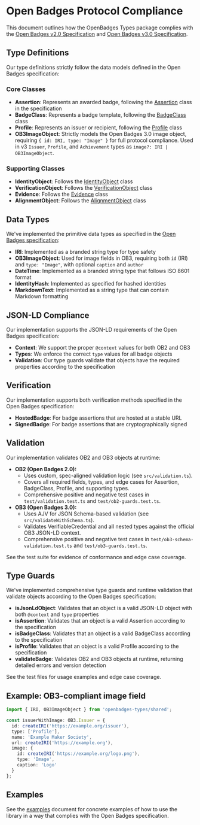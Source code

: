 # Open Badges Protocol Compliance

This document outlines how the OpenBadges Types package complies with the [Open Badges v2.0 Specification](https://www.imsglobal.org/sites/default/files/Badges/OBv2p0Final/index.html) and [Open Badges v3.0 Specification](https://www.imsglobal.org/spec/ob/v3p0/#profile).

## Type Definitions

Our type definitions strictly follow the data models defined in the Open Badges specification:

### Core Classes

- **Assertion**: Represents an awarded badge, following the [Assertion](https://www.imsglobal.org/sites/default/files/Badges/OBv2p0Final/index.html#Assertion) class in the specification
- **BadgeClass**: Represents a badge template, following the [BadgeClass](https://www.imsglobal.org/sites/default/files/Badges/OBv2p0Final/index.html#BadgeClass) class
- **Profile**: Represents an issuer or recipient, following the [Profile](https://www.imsglobal.org/sites/default/files/Badges/OBv2p0Final/index.html#Profile) class
- **OB3ImageObject**: Strictly models the Open Badges 3.0 image object, requiring `{ id: IRI, type: "Image" }` for full protocol compliance. Used in v3 `Issuer`, `Profile`, and `Achievement` types as `image?: IRI | OB3ImageObject`.

### Supporting Classes

- **IdentityObject**: Follows the [IdentityObject](https://www.imsglobal.org/sites/default/files/Badges/OBv2p0Final/index.html#IdentityObject) class
- **VerificationObject**: Follows the [VerificationObject](https://www.imsglobal.org/sites/default/files/Badges/OBv2p0Final/index.html#VerificationObject) class
- **Evidence**: Follows the [Evidence](https://www.imsglobal.org/sites/default/files/Badges/OBv2p0Final/index.html#Evidence) class
- **AlignmentObject**: Follows the [AlignmentObject](https://www.imsglobal.org/sites/default/files/Badges/OBv2p0Final/index.html#Alignment) class

## Data Types

We've implemented the primitive data types as specified in the [Open Badges specification](https://www.imsglobal.org/sites/default/files/Badges/OBv2p0Final/index.html#datatypes):

- **IRI**: Implemented as a branded string type for type safety
- **OB3ImageObject**: Used for image fields in OB3, requiring both `id` (IRI) and `type: "Image"`, with optional `caption` and `author`
- **DateTime**: Implemented as a branded string type that follows ISO 8601 format
- **IdentityHash**: Implemented as specified for hashed identities
- **MarkdownText**: Implemented as a string type that can contain Markdown formatting

## JSON-LD Compliance

Our implementation supports the JSON-LD requirements of the Open Badges specification:

- **Context**: We support the proper `@context` values for both OB2 and OB3
- **Types**: We enforce the correct `type` values for all badge objects
- **Validation**: Our type guards validate that objects have the required properties according to the specification

## Verification

Our implementation supports both verification methods specified in the Open Badges specification:

- **HostedBadge**: For badge assertions that are hosted at a stable URL
- **SignedBadge**: For badge assertions that are cryptographically signed

## Validation

Our implementation validates OB2 and OB3 objects at runtime:

- **OB2 (Open Badges 2.0):**
  - Uses custom, spec-aligned validation logic (see `src/validation.ts`).
  - Covers all required fields, types, and edge cases for Assertion, BadgeClass, Profile, and supporting types.
  - Comprehensive positive and negative test cases in `test/validation.test.ts` and `test/ob2-guards.test.ts`.
- **OB3 (Open Badges 3.0):**
  - Uses AJV for JSON Schema-based validation (see `src/validateWithSchema.ts`).
  - Validates VerifiableCredential and all nested types against the official OB3 JSON-LD context.
  - Comprehensive positive and negative test cases in `test/ob3-schema-validation.test.ts` and `test/ob3-guards.test.ts`.

See the test suite for evidence of conformance and edge case coverage.

## Type Guards

We've implemented comprehensive type guards and runtime validation that validate objects according to the Open Badges specification:

- **isJsonLdObject**: Validates that an object is a valid JSON-LD object with both `@context` and `type` properties
- **isAssertion**: Validates that an object is a valid Assertion according to the specification
- **isBadgeClass**: Validates that an object is a valid BadgeClass according to the specification
- **isProfile**: Validates that an object is a valid Profile according to the specification
- **validateBadge**: Validates OB2 and OB3 objects at runtime, returning detailed errors and version detection

See the test files for usage examples and edge case coverage.

## Example: OB3-compliant image field

```typescript
import { IRI, OB3ImageObject } from 'openbadges-types/shared';

const issuerWithImage: OB3.Issuer = {
  id: createIRI('https://example.org/issuer'),
  type: ['Profile'],
  name: 'Example Maker Society',
  url: createIRI('https://example.org'),
  image: {
    id: createIRI('https://example.org/logo.png'),
    type: 'Image',
    caption: 'Logo'
  }
};
```

## Examples

See the [examples](./examples.md) document for concrete examples of how to use the library in a way that complies with the Open Badges specification.
